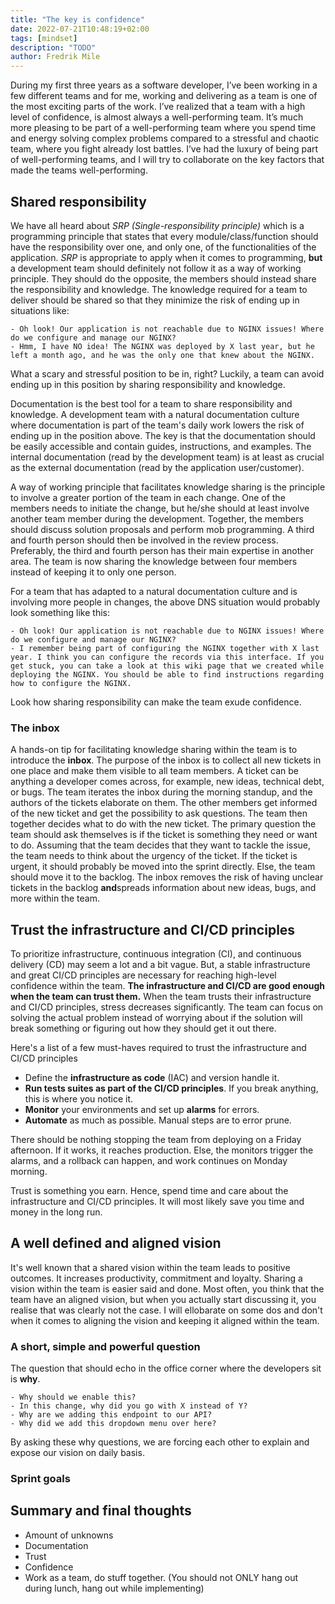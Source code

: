 ```yaml
---
title: "The key is confidence"
date: 2022-07-21T10:48:19+02:00
tags: [mindset]
description: "TODO"
author: Fredrik Mile
---
```


During my first three years as a software developer, I’ve been working in a few different teams and for me,
working and delivering as a team is one of the most exciting parts of the work.
I’ve realized that a team with a high level of confidence, is almost always a well-performing team.
It’s much more pleasing to be part of a well-performing team where you spend time and energy solving complex problems compared to a stressful and chaotic team, where you fight already lost battles.
I’ve had the luxury of being part of well-performing teams, and I will try to collaborate on the key factors that made the teams well-performing.

## Shared responsibility

We have all heard about _SRP (Single-responsibility principle)_ which is a programming principle that states that every module/class/function should have the responsibility over one, and only one, of the functionalities of the application.
_SRP_ is appropriate to apply when it comes to programming, **but** a development team should definitely not follow it as a way of working principle.
They should do the opposite, the members should instead share the responsibility and knowledge. 
The knowledge required for a team to deliver should be shared so that they minimize the risk of ending up in situations like:

    - Oh look! Our application is not reachable due to NGINX issues! Where do we configure and manage our NGINX?
    - Hmm, I have NO idea! The NGINX was deployed by X last year, but he left a month ago, and he was the only one that knew about the NGINX.

What a scary and stressful position to be in, right?
Luckily, a team can avoid ending up in this position by sharing responsibility and knowledge. 

Documentation is the best tool for a team to share responsibility and knowledge. 
A development team with a natural documentation culture where documentation is part of the team's daily work lowers the risk of ending up in the position above.
The key is that the documentation should be easily accessible and contain guides, instructions, and examples.
The internal documentation (read by the development team) is at least as crucial as the external documentation (read by the application user/customer).

A way of working principle that facilitates knowledge sharing is the principle to involve a greater portion of the team in each change. 
One of the members needs to initiate the change, but he/she should at least involve another team member during the development. Together, the members should discuss solution proposals and perform mob programming. A third and fourth person should then be involved in the review process. Preferably, the third and fourth person has their main expertise in another area. The team is now sharing the knowledge between four members instead of keeping it to only one person.

For a team that has adapted to a natural documentation culture and is involving more people in changes, the above DNS situation would probably look something like this:

    - Oh look! Our application is not reachable due to NGINX issues! Where do we configure and manage our NGINX?
    - I remember being part of configuring the NGINX together with X last year. I think you can configure the records via this interface. If you get stuck, you can take a look at this wiki page that we created while deploying the NGINX. You should be able to find instructions regarding how to configure the NGINX.

Look how sharing responsibility can make the team exude confidence.

### The inbox

A hands-on tip for facilitating knowledge sharing within the team is to introduce the **inbox**.
The purpose of the inbox is to collect all new tickets in one place and make them visible to all team members.
A ticket can be anything a developer comes across, for example, new ideas, technical debt, or bugs.
The team iterates the inbox during the morning standup, and the authors of the tickets elaborate on them.
The other members get informed of the new ticket and get the possibility to ask questions.
The team then together decides what to do with the new ticket.
The primary question the team should ask themselves is if the ticket is something they need or want to do.
Assuming that the team decides that they want to tackle the issue, the team needs to think about the urgency of the ticket.
If the ticket is urgent, it should probably be moved into the sprint directly. Else, the team should move it to the backlog.
The inbox removes the risk of having unclear tickets in the backlog **and**spreads information about new ideas, bugs, and more within the team.

## Trust the infrastructure and CI/CD principles

To prioritize infrastructure, continuous integration (CI), and continuous delivery (CD) may seem a lot and a bit vague.
But, a stable infrastructure and great CI/CD principles are necessary for reaching high-level confidence within the team.
**The infrastructure and CI/CD are good enough when the team can trust them.**
When the team trusts their infrastructure and CI/CD principles, stress decreases significantly.
The team can focus on solving the actual problem instead of worrying about if the solution will break something or figuring out how they should get it out there.

Here's a list of a few must-haves required to trust the infrastructure and CI/CD principles
- Define the **infrastructure as code** (IAC) and version handle it.
- **Run tests suites as part of the CI/CD principles**. If you break anything, this is where you notice it.
- **Monitor** your environments and set up **alarms** for errors.
- **Automate** as much as possible. Manual steps are to error prune.


There should be nothing stopping the team from deploying on a Friday afternoon. If it works, it reaches production.
Else, the monitors trigger the alarms, and a rollback can happen, and work continues on Monday morning.


Trust is something you earn.
Hence, spend time and care about the infrastructure and CI/CD principles. 
It will most likely save you time and money in the long run.

## A well defined and aligned vision

It's well known that a shared vision within the team leads to positive outcomes.
It increases productivity, commitment and loyalty.
Sharing a vision within the team is easier said and done.
Most often, you think that the team have an aligned vision, but when you actually start discussing it, you realise that was clearly not the case. 
I will ellobarate on some dos and don't when it comes to aligning the vision and keeping it aligned within the team.

### A short, simple and powerful question

The question that should echo in the office corner where the developers sit is **why**.

    - Why should we enable this?
    - In this change, why did you go with X instead of Y?
    - Why are we adding this endpoint to our API?
    - Why did we add this dropdown menu over here?
  
By asking these why questions, we are forcing each other to explain and expose our vision on daily basis. 

### Sprint goals


## Summary and final thoughts

- Amount of unknowns
- Documentation
- Trust
- Confidence
- Work as a team, do stuff together. (You should not ONLY hang out during lunch, hang out while implementing)
